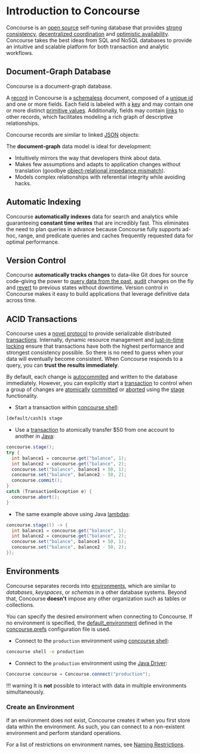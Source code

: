 # Introduction to Concourse
Concourse is an [open source](https://github.com/cinchapi/concourse) self-tuning database that provides [strong consistency](glossary.md#strong-consistency), [decentralized coordination](glossary.md#coordinator) and [optimistic availability](glossary.md#optimistic-availability). Concourse takes the best ideas from SQL and NoSQL databases to provide an intuitive and scalable platform for both transaction and analytic workflows.

## Document-Graph Database
Concourse is a document-graph database.

A [record](/) in Concourse is a [schemaless](/) document, composed of a [unique id](/) and one or more fields. Each field is labeled with a [key](/) and may contain one or more distinct [primitive values](/). Additionally, fields may contain [links](/) to other records, which facilitates modeling a rich graph of descriptive relationships.

Concourse records are similar to linked [JSON](https://en.wikipedia.org/wiki/JSON) objects:

The **document-graph** data model is ideal for development:

* Intuitively mirrors the way that developers think about data.
* Makes few assumptions and adapts to application changes without translation (goodbye [object-relational impedance mismatch](https://en.wikipedia.org/wiki/Object-relational_impedance_mismatch)).
* Models complex relationships with referential integrity while avoiding hacks.

## Automatic Indexing
Concourse **automatically indexes** data for search and analytics while guaranteeing **constant time writes** that are incredibly fast. This eliminates the need to plan queries in advance because Concourse fully supports ad-hoc, range, and predicate queries and caches frequently requested data for optimal performance.

## Version Control
Concourse **automatically tracks changes** to data–like Git does for source code–giving the power to [query data from the past](time-travel.md), [audit](/) changes on the fly and [revert](/) to previous states without downtime. Version control in Concourse makes it easy to build applications that leverage definitive data across time.

## ACID Transactions
Concourse uses a [novel protocol](/) to provide serializable distributed [transactions](transactions.md). Internally, dynamic resource management and [just-in-time locking](/) ensure that transactions have both the highest performance and strongest consistency possible. So there is no need to guess when your data will eventually become consistent. When Concourse responds to a query, you can **trust the results immediately**.

By default, each change is [autocommited](/) and written to the database immediately. However, you can explicitly start a [transaction](transactions.md) to control when a group of changes are [atomically](/) [committed](/) or [aborted](/) using the [stage](/) functionality.

* Start a transaction within [concourse shell](/):
```bash
[default/cash]$ stage
```

* Use a [transaction](transaction.md) to atomically transfer $50 from one account to another in [Java](/):
```java
concourse.stage();
try {
  int balance1 = concourse.get("balance", 1);
  int balance2 = concourse.get("balance", 2);
  concourse.set("balance", balance1 + 50, 1);
  concourse.set("balance", balance2 - 50, 2);
  concourse.commit();
}
catch (TransactionException e) {
  concourse.abort();
}
```
* The same example above using Java [lambdas](/):
```java
concourse.stage(() -> {
  int balance1 = concourse.get("balance", 1);
  int balance2 = concourse.get("balance", 2);
  concourse.set("balance", balance1 + 50, 1);
  concourse.set("balance", balance2 - 50, 2);
});
```

## Environments
Concourse separates records into [environments](/), which are similar to *databases*, *keyspaces*, or *schemas* in a other database systems. Beyond that, Concourse **doesn't** impose any other organization such as tables or collections.

You can specify the desired environment when connecting to Concourse. If no environment is specified, the [default_environment](/) defined in the [concourse.prefs](/) configuration file is used.

* Connect to the `production` environment using [concourse shell](shell.md):
```bash
concourse shell -e production
```
* Connect to the `production` environment using the [Java Driver](/):
```java
Concourse concourse = Concourse.connect("production");
```

!!! warning
    It is **not** possible to interact with data in multiple environments simultaneously.

### Create an Environment
If an environment does not exist, Concourse creates it when you first store data within the environment. As such, you can connect to a non-existent environment and perform standard operations.

For a list of restrictions on environment names, see [Naming Restrictions](/).
